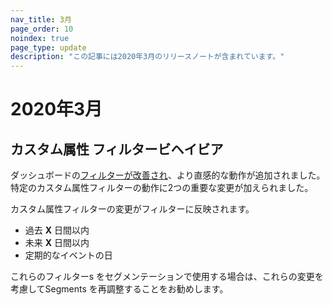 ```yaml
---
nav_title: 3月
page_order: 10
noindex: true
page_type: update
description: "この記事には2020年3月のリリースノートが含まれています。"
---
```

# 2020年3月

## カスタム属性 フィルタービヘイビア

ダッシュボードの[フィルターが改善され]({{site.baseurl}}/user_guide/data_and_analytics/custom_data/custom_attributes/#dates)、より直感的な動作が追加されました。
特定のカスタム属性フィルターの動作に2つの重要な変更が加えられました。 

カスタム属性フィルターの変更がフィルターに反映されます。 
- 過去 **X** 日間以内
- 未来 **X** 日間以内
- 定期的なイベントの日<br>

これらのフィルターs をセグメンテーションで使用する場合は、これらの変更を考慮してSegments を再調整することをお勧めします。
